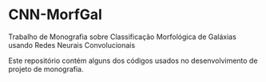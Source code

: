 # CNN-MorfGal
Trabalho de Monografia sobre Classificação Morfológica de Galáxias usando Redes Neurais Convolucionais

Este repositório contém alguns dos códigos usados no desenvolvimento de projeto de monografia.
